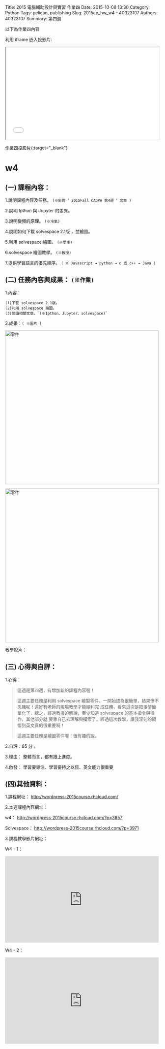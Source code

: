 Title: 2015 電腦輔助設計與實習 作業四
Date: 2015-10-08 13:30
Category: Python
Tags: pelican, publishing
Slug: 2015cp_hw_w4 - 40323107
Authors: 40323107
Summary: 第四週

以下為作業四內容

利用 iframe 嵌入投影片:

<iframe src="40323107_cp_w4_p.html" width="500" height="300"></iframe>

[作業四投影片](40323107_cp_w4_p.html){:target="_blank"}

w4
============

(一) 課程內容：
-------------------------

1.說明課程內容及任務。
`(※針對〝 2015Fall CADPA 第4週 〞文章 )`

2.說明 Ipthon 與 Jupyter 的差異。

3.說明變頻的原理。
`(※冷氣)`

4.說明如何下載 solvespace 2.1版 ，並繪圖。

5.利用 solvespace 繪圖。
`(※學生)`

6.solvespace 繪圖教學。
`(※教授)`

7.提供學習語言的優先順序。
`( ※ Javascript → python → c 或 c++ → Java )`

(二) 任務內容與成果： `(※作業)`
----------------------------------------------

1.內容：

    (1)下載 solvespace 2.1版。
    (2)利用 solvespace 繪圖。
    (3)閱讀相關文章。`(※Ipthon、Jupyter、solvespace)`

2.成果：`( ※圖片 )` 

<img src="images/01.PNG" width="500" alt="零件"></img>

<img src="images/10.08.PNG" width="500" alt="零件"></img>

教學影片：

(三) 心得與自評：
-------------------------

1.心得： 

> 這週是第四週，有增加新的課程內容喔！
>
> 這週主要任務是利用 solvespace 繪製零件，一開始認為很簡單，結果慘不忍賭呢！還好有老師的現場教學才能順利完
> 成任務，看來這次是把事情簡單化了，總之，經過教授的解說，至少知道 solvespace 的基本指令與操作，其他部分就
> 要靠自己去理解與摸索了，經過這次教學，讓我深刻的領悟到英文真的很重要啊！ 
>
> 這週主要任務是繪圖零件喔！很有趣的說。

2.自評：85 分 。

3.理由： 整體而言，都有跟上進度。

4.啟發： 學習要專注、學習要持之以恆、英文能力很重要

(四)其他資料： 
-------------------------

1.課程網址： http://wordpress-2015course.rhcloud.com/

2.本週課程內容網址： 

w4： http://wordpress-2015course.rhcloud.com/?p=3657

Solvespace： http://wordpress-2015course.rhcloud.com/?p=3971

3.課程教學影片網址：

W4 - 1：
 <iframe src="https://player.vimeo.com/video/141762531" width="500" height="281" frameborder="0" webkitallowfullscreen mozallowfullscreen allowfullscreen></iframe>
 
 W4 - 2：
 <iframe src=" https://player.vimeo.com/video/141370058" width="500" height="281" frameborder="0" webkitallowfullscreen mozallowfullscreen allowfullscreen></iframe>